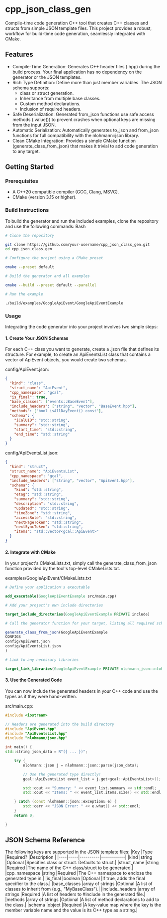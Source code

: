 # cpp_json_class_gen

Compile-time code generation C++ tool that creates C++ classes and structs from simple JSON template files. This project provides a robust, workflow for build-time code generation, seamlessly integrated with CMake.

## Features

- Compile-Time Generation: Generates C++ header files (.hpp) during the build process. Your final application has no dependency on the generator or the JSON templates.
- Rich Type Definition: Define more than just member variables. The JSON schema supports:
  - class or struct generation.
  - Inheritance from multiple base classes.
  - Custom method declarations.
  - Inclusion of required headers.
- Safe Deserialization: Generated from_json functions use safe access methods (.value()) to prevent crashes when optional keys are missing from the input JSON.
- Automatic Serialization: Automatically generates to_json and from_json functions for full compatibility with the nlohmann::json library.
- Clean CMake Integration: Provides a simple CMake function (generate_class_from_json) that makes it trivial to add code generation to any target.

## Getting Started

### Prerequisites

- A C++20 compatible compiler (GCC, Clang, MSVC).
- CMake (version 3.15 or higher).

### Build Instructions

To build the generator and run the included examples, clone the repository and use the following commands:
Bash

```bash
# Clone the repository

git clone https://github.com/your-username/cpp_json_class_gen.git
cd cpp_json_class_gen

# Configure the project using a CMake preset

cmake --preset default

# Build the generator and all examples

cmake --build --preset default --parallel

# Run the example

./build/examples/GoogleApiEvent/GoogleApiEventExample

```

### Usage

Integrating the code generator into your project involves two simple steps:

#### 1. Create Your JSON Schemas

For each C++ class you want to generate, create a .json file that defines its structure. For example, to create an ApiEventsList class that contains a vector of ApiEvent objects, you would create two schemas.

config/ApiEvent.json:

```json
{
  "kind": "class",
  "struct_name": "ApiEvent",
  "cpp_namespace": "gcal",
  "is_final": true,
  "base_classes": ["events::BaseEvent"],
  "include_headers": ["string", "vector", "BaseEvent.hpp"],
  "methods": ["bool isAllDayEvent() const"],
  "schema": {
    "iCalUID": "std::string",
    "summary": "std::string",
    "start_time": "std::string",
    "end_time": "std::string"
  }
}
```

config/ApiEventsList.json:

```JSON
{
  "kind": "struct",
  "struct_name": "ApiEventsList",
  "cpp_namespace": "gcal",
  "include_headers": ["string", "vector", "ApiEvent.hpp"],
  "schema": {
    "kind": "std::string",
    "etag": "std::string",
    "summary": "std::string",
    "description": "std::string",
    "updated": "std::string",
    "timeZone": "std::string",
    "accessRole": "std::string",
    "nextPageToken": "std::string",
    "nextSyncToken": "std::string",
    "items": "std::vector<gcal::ApiEvent>"
  }
}
```

#### 2. Integrate with CMake

In your project's CMakeLists.txt, simply call the generate_class_from_json function provided by the tool's top-level CMakeLists.txt.

examples/GoogleApiEvent/CMakeLists.txt

```CMake
# Define your application's executable

add_executable(GoogleApiEventExample src/main.cpp)

# Add your project's own include directories

target_include_directories(GoogleApiEventExample PRIVATE include)

# Call the generator function for your target, listing all required schemas

generate_class_from_json(GoogleApiEventExample
CONFIGS
config/ApiEvent.json
config/ApiEventsList.json
)

# Link to any necessary libraries

target_link_libraries(GoogleApiEventExample PRIVATE nlohmann_json::nlohmann_json)
```

#### 3. Use the Generated Code

You can now include the generated headers in your C++ code and use the types as if they were hand-written.

src/main.cpp:

```C++
#include <iostream>

// Headers are generated into the build directory
#include "ApiEvent.hpp"
#include "ApiEventsList.hpp"
#include "nlohmann/json.hpp"

int main() {
std::string json_data = R"({ ... })";

    try {
        nlohmann::json j = nlohmann::json::parse(json_data);

        // Use the generated type directly!
        gcal::ApiEventsList event_list = j.get<gcal::ApiEventsList>();

        std::cout << "Summary: " << event_list.summary << std::endl;
        std::cout << "Items: " << event_list.items.size() << std::endl;

    } catch (const nlohmann::json::exception& e) {
        std::cerr << "JSON Error: " << e.what() << std::endl;
    }
    return 0;

}
```

## JSON Schema Reference

The following keys are supported in the JSON template files:
|Key |Type |Required? |Description |
|----|-----|----------|------------|
|kind |string |Optional |Specifies class or struct. Defaults to struct.|
|struct_name |string |Required |The name of the C++ class/struct to be generated.|
|cpp_namespace |string |Required |The C++ namespace to enclose the generated type in.|
|is_final |boolean |Optional |If true, adds the final specifier to the class.|
|base_classes |array of strings |Optional |A list of classes to inherit from (e.g., "MyBaseClass").|
|include_headers |array of strings |Required |A list of headers to #include in the generated file.|
|methods |array of strings |Optional |A list of method declarations to add to the class.|
|schema |object |Required |A key-value map where the key is the member variable name and the value is its C++ type as a string.|

